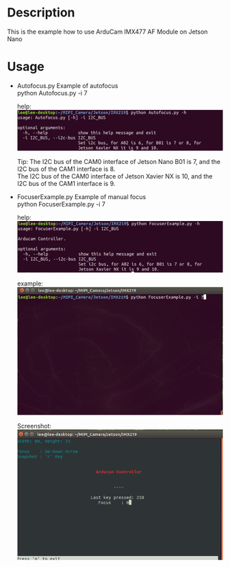 # Description
This is the example how to use ArduCam IMX477 AF Module on Jetson Nano 

# Usage
* Autofocus.py Example of autofocus  
    python Autofocus.py -i 7  

    help:  
    ![help](res/help_autofocus.png)  
    
    Tip: The I2C bus of the CAM0 interface of Jetson Nano B01 is 7, and the I2C bus of the CAM1 interface is 8.  
    The I2C bus of the CAM0 interface of Jetson Xavier NX is 10, and the I2C bus of the CAM1 interface is 9.

* FocuserExample.py Example of manual focus  
    python FocuserExample.py -i 7  

    help:  
    ![help](res/help.png)  

    example:  
    ![example_cmd](res/example_cmd.png)  

    Screenshot:  
    ![Screenshot](res/screenshot.png)  